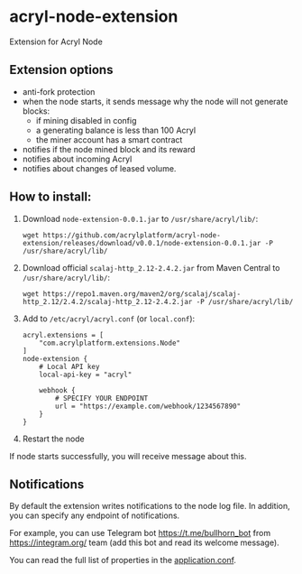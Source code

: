 # acryl-node-extension
Extension for Acryl Node 

## Extension options
- anti-fork protection
- when the node starts, it sends message why the node will not generate blocks:
  - if mining disabled in config
  - a generating balance is less than 100 Acryl
  - the miner account has a smart contract
- notifies if the node mined block and its reward
- notifies about incoming Acryl
- notifies about changes of leased volume.

## How to install:
1. Download `node-extension-0.0.1.jar` to `/usr/share/acryl/lib/`:
    ```
    wget https://github.com/acrylplatform/acryl-node-extension/releases/download/v0.0.1/node-extension-0.0.1.jar -P /usr/share/acryl/lib/
    ```
2. Download official `scalaj-http_2.12-2.4.2.jar` from Maven Central to `/usr/share/acryl/lib/`:
    ```
    wget https://repo1.maven.org/maven2/org/scalaj/scalaj-http_2.12/2.4.2/scalaj-http_2.12-2.4.2.jar -P /usr/share/acryl/lib/
    ```
3. Add to `/etc/acryl/acryl.conf` (or `local.conf`):
    ```
    acryl.extensions = [
        "com.acrylplatform.extensions.Node"
    ]
    node-extension {
        # Local API key
        local-api-key = "acryl"
   
        webhook {
            # SPECIFY YOUR ENDPOINT
            url = "https://example.com/webhook/1234567890"
        }
    }
    ```
4. Restart the node

If node starts successfully, you will receive message about this.

## Notifications
By default the extension writes notifications to the node log file. In addition, you can specify any endpoint of notifications.

For example, you can use Telegram bot https://t.me/bullhorn_bot from https://integram.org/ team (add this bot and read its welcome message).

You can read the full list of properties in the [application.conf](src/main/resources/application.conf).
